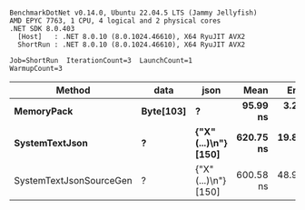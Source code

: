 ```

BenchmarkDotNet v0.14.0, Ubuntu 22.04.5 LTS (Jammy Jellyfish)
AMD EPYC 7763, 1 CPU, 4 logical and 2 physical cores
.NET SDK 8.0.403
  [Host]   : .NET 8.0.10 (8.0.1024.46610), X64 RyuJIT AVX2
  ShortRun : .NET 8.0.10 (8.0.1024.46610), X64 RyuJIT AVX2

Job=ShortRun  IterationCount=3  LaunchCount=1  
WarmupCount=3  

```
| Method                  | data      | json                 | Mean      | Error     | StdDev   | Min       | Max       | Gen0   | Allocated |
|------------------------ |---------- |--------------------- |----------:|----------:|---------:|----------:|----------:|-------:|----------:|
| **MemoryPack**              | **Byte[103]** | **?**                    |  **95.99 ns** |  **3.202 ns** | **0.176 ns** |  **95.79 ns** |  **96.13 ns** | **0.0029** |     **248 B** |
| **SystemTextJson**          | **?**         | **{&quot;X&quot;(...)\\n&quot;} [150]** | **620.75 ns** | **19.888 ns** | **1.090 ns** | **620.08 ns** | **622.01 ns** | **0.0029** |     **248 B** |
| SystemTextJsonSourceGen | ?         | {&quot;X&quot;(...)\\n&quot;} [150] | 600.58 ns | 48.936 ns | 2.682 ns | 597.49 ns | 602.25 ns | 0.0029 |     248 B |
